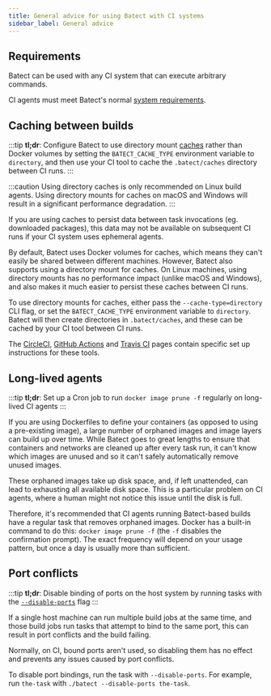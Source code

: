 ```yaml
---
title: General advice for using Batect with CI systems
sidebar_label: General advice
---
```


## Requirements

Batect can be used with any CI system that can execute arbitrary commands.

CI agents must meet Batect's normal [system requirements](../../getting-started/requirements.md).

## Caching between builds

:::tip
**tl;dr**: Configure Batect to use directory mount [caches](../../concepts/caches.md) rather than Docker volumes by setting
the `BATECT_CACHE_TYPE` environment variable to `directory`, and then use your CI tool to cache the `.batect/caches` directory between CI runs.
:::

:::caution
Using directory caches is only recommended on Linux build agents. Using directory mounts for caches on macOS and Windows will result in a significant
performance degradation.
:::

If you are using caches to persist data between task invocations (eg. downloaded packages), this data may not be available on subsequent CI runs
if your CI system uses ephemeral agents.

By default, Batect uses Docker volumes for caches, which means they can't easily be shared between different machines. However, Batect also supports
using a directory mount for caches. On Linux machines, using directory mounts has no performance impact (unlike macOS and Windows), and also makes it
much easier to persist these caches between CI runs.

To use directory mounts for caches, either pass the `--cache-type=directory` CLI flag, or set the `BATECT_CACHE_TYPE` environment variable to `directory`.
Batect will then create directories in `.batect/caches`, and these can be cached by your CI tool between CI runs.

The [CircleCI](circleci.md#caching-between-builds), [GitHub Actions](github-actions.md#caching-between-builds) and [Travis CI](travis-ci.md#caching-between-builds)
pages contain specific set up instructions for these tools.

## Long-lived agents

:::tip
**tl;dr**: Set up a Cron job to run `docker image prune -f` regularly on long-lived CI agents
:::

If you are using Dockerfiles to define your containers (as opposed to using a pre-existing image), a large number of orphaned images
and image layers can build up over time. While Batect goes to great lengths to ensure that containers and networks are cleaned up
after every task run, it can't know which images are unused and so it can't safely automatically remove unused images.

These orphaned images take up disk space, and, if left unattended, can lead to exhausting all available disk space.
This is a particular problem on CI agents, where a human might not notice this issue until the disk is full.

Therefore, it's recommended that CI agents running Batect-based builds have a regular task that removes orphaned images.
Docker has a built-in command to do this: `docker image prune -f` (the `-f` disables the confirmation prompt). The exact
frequency will depend on your usage pattern, but once a day is usually more than sufficient.

## Port conflicts

:::tip
**tl;dr**: Disable binding of ports on the host system by running tasks with the
[`--disable-ports`](../../reference/cli.md#disable-port-binding-on-the-host-machine-disable-ports) flag
:::

If a single host machine can run multiple build jobs at the same time, and those build jobs run tasks that attempt to bind to the same port,
this can result in port conflicts and the build failing.

Normally, on CI, bound ports aren't used, so disabling them has no effect and prevents any issues caused by port conflicts.

To disable port bindings, run the task with `--disable-ports`. For example, run `the-task` with `./batect --disable-ports the-task`.
